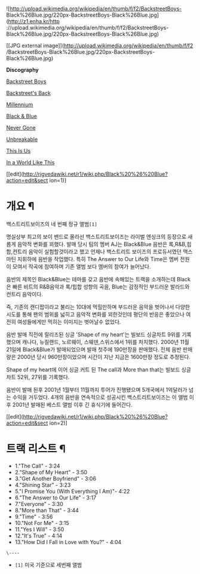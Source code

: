 ![http://upload.wikimedia.org/wikipedia/en/thumb/f/f2/BackstreetBoys-
Black%26Blue.jpg/220px-BackstreetBoys-Black%26Blue.jpg](http://z1.enha.kr/http
://upload.wikimedia.org/wikipedia/en/thumb/f/f2/BackstreetBoys-
Black%26Blue.jpg/220px-BackstreetBoys-Black%26Blue.jpg)

[[JPG external image]](http://upload.wikimedia.org/wikipedia/en/thumb/f/f2
/BackstreetBoys-Black%26Blue.jpg/220px-BackstreetBoys-Black%26Blue.jpg)

**Discography**

[Backstreet Boys](Backstreet%20Boys%28%EC%95%A8%EB%B2%94%29.md)

[Backstreet's Back](Backstreet%27s%20Back.md)

[Millennium](Millennium.md)

[Black & Blue](Black%20%26%20Blue.md)

[Never Gone](Never%20Gone.md)

[Unbreakable](Unbreakable.md)

[This Is Us](This%20Is%20Us.md)

[In a World Like This](In%20a%20World%20Like%20This.md)

[[edit](http://rigvedawiki.net/r1/wiki.php/Black%20%26%20Blue?action=edit&sect
ion=1)]

# 개요 ¶

  

백스트리트보이즈의 네 번째 정규 앨범`[1]`

  

명실상부 최고의 보이 밴드로 올라선 백스트리트보이즈는 라이벌 엔싱크의 등장으로 새롭게 음악적 변화를 꾀했다. 발매 당시 팀의 멤버 AJ는
Black&Blue 음반은 록,R&B,힙합,컨트리 음악이 실험할것이라고 했고 언제나 백스트리트 보이즈의 프로듀서였던 맥스 마틴 지휘하에
음반을 작업했다. 특히 The Answer to Our Life와 Time은 멤버 전원이 모여서 작곡에 참여하며 기존 앨범 보다 멤버의
참여가 늘어났다.

  

음반의 제목인 Black&Blue는 테마를 갖고 음반에 속해있는 트랙을 소개하는데 Black은 빠른 비트의 R&B음악과 록/힙합 성향의
곡을, Blue는 감정적인 부드러운 발라드와 컨트리 음악이다.

  

즉, 기존의 캔디팝이라고 불리는 10대에 먹힐만하며 부드러운 음악을 벗어나서 다양한 시도를 통해 팬의 범위를 넓히고 음악적 변화를 꾀한것인데
평단의 반응은 좋았으나 여전히 여성들에게만 먹히는 이미지는 벗어날수 없었다.

  

음반 발매 직전에 릴리즈된 싱글 'Shape of my heart'는 빌보드 싱글차트 9위를 기록했으며 캐나다, 뉴질랜드, 노르웨이,
스웨덴,스위스에서 1위를 차지했다. 2000년 11월 21일에 Black&Blue가 발매되었으며 발매 첫주에 190만장을 판매했다. 전체
음반 판매량은 2000년 당시 960만장이었으며 시간이 지난 지금은 1600만장 정도로 추정된다.

  

Shape of my heart에 이어 싱글 커트 된 The call과 More than that는 빌보드 싱글차트 52위, 27위를
기록했다.

  

음반이 발매 된후 2001년 1월부터 11월까지 투어가 진행됐으며 5개국에서 1억달러가 넘는 수익을 거두었다. 4개의 음반을 연속적으로
성공시킨 백스트리트보이즈는 이 앨범 이후 2001년 발매된 베스트 앨범 이후 긴 휴식기에 들어간다.

[[edit](http://rigvedawiki.net/r1/wiki.php/Black%20%26%20Blue?action=edit&sect
ion=2)]

# 트랙 리스트 ¶

  

  * 1."The Call" - 3:24
  * 2."Shape of My Heart" - 3:50
  * 3."Get Another Boyfriend" - 3:06
  * 4."Shining Star" - 3:23
  * 5."I Promise You (With Everything I Am)"- 4:22
  * 6."The Answer to Our Life" - 3:17
  * 7."Everyone" - 3:30
  * 8."More than That" - 3:44
  * 9."Time" - 3:56
  * 10."Not For Me" - 3:15
  * 11."Yes I Will" - 3:50
  * 12."It's True" - 4:14
  * 13."How Did I Fall in Love with You?" - 4:04

`\----`

  * `[1]` 미국 기준으로 세번째 앨범

